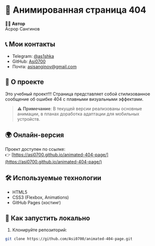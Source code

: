# 🚀 Анимированная страница 404

👨‍💻 **Автор**  
Асрор Сангинов

## 📞 Мои контакты

- Telegram: [@as1shka](https://t.me/as1shka)
- GitHub: [Asi0700](https://github.com/Asi0700)
- Почта: asisanginov@gmail.com

## 📌 О проекте
Это учебный проект!!! Страница представляет собой стилизованное сообщение об ошибке 404 с плавными визуальными эффектами.

> ⚠️ **Примечание**: В текущей версии реализованы основные анимации, в планах доработка адаптации для мобильных устройств.

## 🌍 Онлайн-версия
Проект доступен по ссылке:  
👉 [https://asi0700.github.io/animated-404-page/](https://asi0700.github.io/animated-404-page/)

## 🛠️ Используемые технологии
- HTML5
- CSS3 (Flexbox, Animations)
- GitHub Pages (хостинг)

## 🚀 Как запустить локально
1. Клонируйте репозиторий:
```bash
git clone https://github.com/Asi0700/animated-404-page.git
